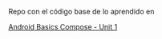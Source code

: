 Repo con el código base de lo aprendido en 

[Android Basics Compose - Unit 1](https://developer.android.com/courses/android-basics-compose/unit-1?hl=es-419)

